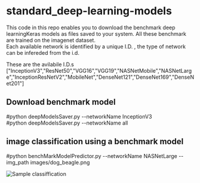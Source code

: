 # standard_deep-learning-models

This code in this repo enables you to download the benchmark deep learningKeras  models as files saved to your system. All these benchmark are trained on the imagenet dataset. </br>
Each available  network is identified by a unique I.D.  , the type  of network can be infereded from the i.d.


These are the avilabile I.D.s
["InceptionV3","ResNet50","VGG16","VGG19","NASNetMobile","NASNetLarge","InceptionResNetV2","MobileNet","DenseNet121","DenseNet169","DenseNet201"]

## Download benchmark model
#python deepModelsSaver.py --networkName InceptionV3    
#python deepModelsSaver.py --networkName all

## image classification using  a benchmark model 
#python benchMarkModelPredictor.py --networkName  NASNetLarge --img_path images/dog_beagle.png  


 ![Sample classiffication](https://github.com/Walid-Ahmed/standard_deep-learning-models/blob/master/results/elph.jpeg)
